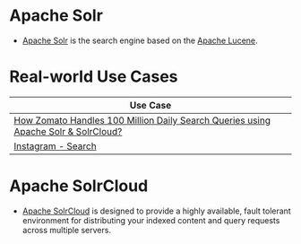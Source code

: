 # Apache Solr
- [Apache Solr](https://solr.apache.org/) is the search engine based on the [Apache Lucene](Readme.md).

# Real-world Use Cases

| Use Case                                                                                                           |
|--------------------------------------------------------------------------------------------------------------------|
| [How Zomato Handles 100 Million Daily Search Queries using Apache Solr & SolrCloud?](../../../Real-World-Tech-Stacks/Zomato/Readme.md) |
| [Instagram - Search](../../../Real-World-Tech-Stacks/Instagram/Readme.md)                                                       |

# Apache SolrCloud
- [Apache SolrCloud](https://solr.apache.org/guide/6_6/getting-started-with-solrcloud.html) is designed to provide a highly available, fault tolerant environment for distributing your indexed content and query requests across multiple servers.
